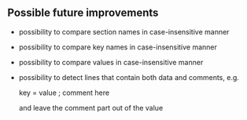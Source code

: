 ## Possible future improvements

* possibility to compare section names in case-insensitive manner
* possibility to compare key names in case-insensitive manner
* possibility to compare values in case-insensitive manner
* possibility to detect lines that contain both data and comments, e.g.

    key = value ; comment here

  and leave the comment part out of the value
